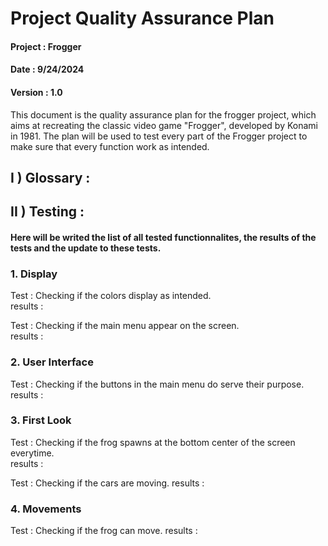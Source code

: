 # Project Quality Assurance Plan

#### Project : Frogger  
#### Date : 9/24/2024  
#### Version : 1.0

This document is the quality assurance plan for the frogger project, which aims at recreating the classic video game "Frogger", developed by Konami in 1981. The plan will be used to test every part of the Frogger project to make sure that every function work as intended.

## I ) Glossary :



## II ) Testing :

#### Here will be writed the list of all tested functionnalites, the results of the tests and the update to these tests.  

### 1. Display

Test : Checking if the colors display as intended.  
results :

Test : Checking if the main menu appear on the screen.  
results :

### 2. User Interface

Test : Checking if the buttons in the main menu do serve their purpose.  
results :

### 3. First Look

Test : Checking if the frog spawns at the bottom center of the screen everytime.  
results : 

Test : Checking if the cars are moving.
results : 

### 4. Movements

Test : Checking if the frog can move.
results : 

